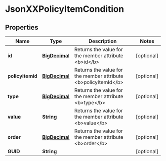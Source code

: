 
# JsonXXPolicyItemCondition

## Properties
Name | Type | Description | Notes
------------ | ------------- | ------------- | -------------
**id** | [**BigDecimal**](BigDecimal.md) | Returns the value for the member attribute &lt;b&gt;id&lt;/b&gt; |  [optional]
**policyitemid** | [**BigDecimal**](BigDecimal.md) | Returns the value for the member attribute &lt;b&gt;policyItemId&lt;/b&gt; |  [optional]
**type** | [**BigDecimal**](BigDecimal.md) | Returns the value for the member attribute &lt;b&gt;type&lt;/b&gt; |  [optional]
**value** | **String** | Returns the value for the member attribute &lt;b&gt;value&lt;/b&gt; |  [optional]
**order** | [**BigDecimal**](BigDecimal.md) | Returns the value for the member attribute &lt;b&gt;order&lt;/b&gt; |  [optional]
**GUID** | **String** |  |  [optional]



